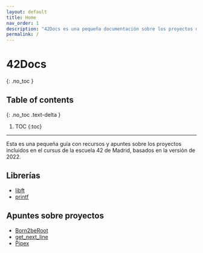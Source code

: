 ```yaml
---
layout: default
title: Home
nav_order: 1
description: "42Docs es una pequeña documentación sobre los proyectos del cursus versión 2022"
permalink: /
---
```


# 42Docs
{: .no_toc }

## Table of contents
{: .no_toc .text-delta }

1. TOC
{:toc}


---

Esta es una pequeña guía con recursos y apuntes sobre los proyectos
incluidos en el cursus de la escuela 42 de Madrid, basados en la
versión de 2022.

## Librerías

- [libft](./libs/libft.html)
- [printf](./libs/printf.html)

## Apuntes sobre proyectos

- [Born2beRoot](./projects/born2beroot.html)
- [get_next_line](./projects/get_next_line.html)
- [Pipex](./projects/pipex.html)

